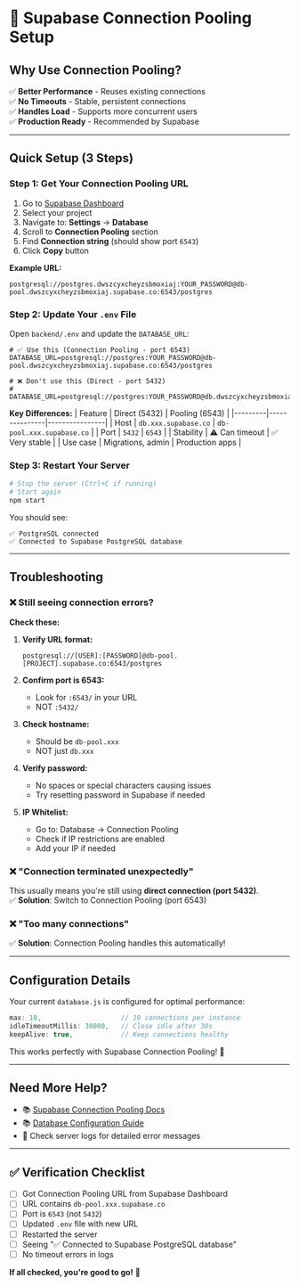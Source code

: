 # 🚀 Supabase Connection Pooling Setup

## Why Use Connection Pooling?

✅ **Better Performance** - Reuses existing connections  
✅ **No Timeouts** - Stable, persistent connections  
✅ **Handles Load** - Supports more concurrent users  
✅ **Production Ready** - Recommended by Supabase  

---

## Quick Setup (3 Steps)

### Step 1: Get Your Connection Pooling URL

1. Go to [Supabase Dashboard](https://supabase.com/dashboard)
2. Select your project
3. Navigate to: **Settings** → **Database**
4. Scroll to **Connection Pooling** section
5. Find **Connection string** (should show port `6543`)
6. Click **Copy** button

**Example URL:**
```
postgresql://postgres.dwszcyxcheyzsbmoxiaj:YOUR_PASSWORD@db-pool.dwszcyxcheyzsbmoxiaj.supabase.co:6543/postgres
```

### Step 2: Update Your `.env` File

Open `backend/.env` and update the `DATABASE_URL`:

```env
# ✅ Use this (Connection Pooling - port 6543)
DATABASE_URL=postgresql://postgres:YOUR_PASSWORD@db-pool.dwszcyxcheyzsbmoxiaj.supabase.co:6543/postgres

# ❌ Don't use this (Direct - port 5432)
# DATABASE_URL=postgresql://postgres:YOUR_PASSWORD@db.dwszcyxcheyzsbmoxiaj.supabase.co:5432/postgres
```

**Key Differences:**
| Feature | Direct (5432) | Pooling (6543) |
|---------|---------------|----------------|
| Host | `db.xxx.supabase.co` | `db-pool.xxx.supabase.co` |
| Port | `5432` | `6543` |
| Stability | ⚠️ Can timeout | ✅ Very stable |
| Use case | Migrations, admin | Production apps |

### Step 3: Restart Your Server

```bash
# Stop the server (Ctrl+C if running)
# Start again
npm start
```

You should see:
```
✅ PostgreSQL connected
✅ Connected to Supabase PostgreSQL database
```

---

## Troubleshooting

### ❌ Still seeing connection errors?

**Check these:**

1. **Verify URL format:**
   ```
   postgresql://[USER]:[PASSWORD]@db-pool.[PROJECT].supabase.co:6543/postgres
   ```

2. **Confirm port is 6543:**
   - Look for `:6543/` in your URL
   - NOT `:5432/`

3. **Check hostname:**
   - Should be `db-pool.xxx`
   - NOT just `db.xxx`

4. **Verify password:**
   - No spaces or special characters causing issues
   - Try resetting password in Supabase if needed

5. **IP Whitelist:**
   - Go to: Database → Connection Pooling
   - Check if IP restrictions are enabled
   - Add your IP if needed

### ❌ "Connection terminated unexpectedly"

This usually means you're still using **direct connection (port 5432)**.  
✅ **Solution**: Switch to Connection Pooling (port 6543)

### ❌ "Too many connections"

✅ **Solution**: Connection Pooling handles this automatically!

---

## Configuration Details

Your current `database.js` is configured for optimal performance:

```javascript
max: 10,                    // 10 connections per instance
idleTimeoutMillis: 30000,   // Close idle after 30s
keepAlive: true,            // Keep connections healthy
```

This works perfectly with Supabase Connection Pooling! 🎉

---

## Need More Help?

- 📚 [Supabase Connection Pooling Docs](https://supabase.com/docs/guides/database/connecting-to-postgres#connection-pooler)
- 📚 [Database Configuration Guide](./DATABASE_SETUP.md)
- 💬 Check server logs for detailed error messages

---

## ✅ Verification Checklist

- [ ] Got Connection Pooling URL from Supabase Dashboard
- [ ] URL contains `db-pool.xxx.supabase.co`
- [ ] Port is `6543` (not `5432`)
- [ ] Updated `.env` file with new URL
- [ ] Restarted the server
- [ ] Seeing "✅ Connected to Supabase PostgreSQL database"
- [ ] No timeout errors in logs

**If all checked, you're good to go!** 🚀

